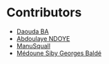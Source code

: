 # Contributors

- [Daouda BA](https://github.com/daoodaba975)
- [Abdoulaye NDOYE](https://github.com/NDOY3M4N)
- [ManuSquall](https://github.com/ManuSquall)
- [Médoune Siby Georges Baldé](https://github.com/MedouneSGB)

